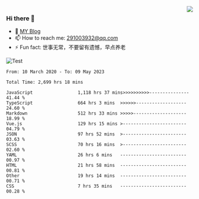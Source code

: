 <img align='right' src='https://github-readme-stats.vercel.app/api?username=niaogege&show_icons=true&theme=radical'/>

### Hi there 👋

- 🌱 [MY Blog](https://bythewayer.com/)
- 📫 How to reach me: 291003932@qq.com
- ⚡ Fun fact:  世事无常，不要留有遗憾，早点养老

![Test](https://github-readme-stats.vercel.app/api/top-langs/?username=niaogege&layout=compact)

<!--START_SECTION:waka-->

```text
From: 10 March 2020 - To: 09 May 2023

Total Time: 2,699 hrs 18 mins

JavaScript                 1,118 hrs 37 mins>>>>>>>>>>---------------   41.44 %
TypeScript                 664 hrs 3 mins  >>>>>>-------------------   24.60 %
Markdown                   512 hrs 33 mins >>>>>--------------------   18.99 %
Vue.js                     129 hrs 15 mins >------------------------   04.79 %
JSON                       97 hrs 52 mins  >------------------------   03.63 %
SCSS                       70 hrs 16 mins  >------------------------   02.60 %
YAML                       26 hrs 6 mins   -------------------------   00.97 %
HTML                       21 hrs 58 mins  -------------------------   00.81 %
Other                      19 hrs 14 mins  -------------------------   00.71 %
CSS                        7 hrs 35 mins   -------------------------   00.28 %
```

<!--END_SECTION:waka-->
